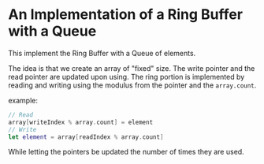 #  An Implementation of a Ring Buffer with a Queue

This implement the Ring Buffer with a Queue of elements.

The idea is that we create an array of "fixed" size.
The write pointer and the read pointer are updated upon using.
The ring portion is implemented by reading and writing using the modulus from the pointer and the `array.count`.

example:

```swift
// Read
array[writeIndex % array.count] = element
// Write
let element = array[readIndex % array.count]
```

While letting the pointers be updated the number of times they are used.
